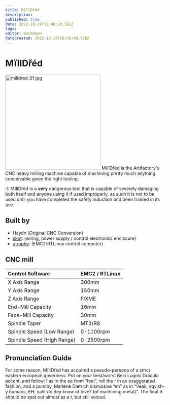 ```yaml
---
title: MïllDřéd
description: 
published: true
date: 2022-10-19T12:48:20.581Z
tags: 
editor: markdown
dateCreated: 2022-10-17T16:58:48.570Z
---
```


# MïllDřéd

<img src="/tools/milldred_01.jpg" class="align-left" width="300" alt="milldred_01.jpg" /> MïllDřéd is the Artifactory's CNC heavy milling machine capable of machining pretty much anything conceivable given the right tooling.  
  
:!: MïllDřéd is a **very** dangerous tool that is capable of severely damaging both itself and anyone using it if used improperly, as such it is not to be used until you have completed the safety induction and been trained in its use.

## Built by

-   Haydn (Original CNC Conversion)
-   [skot](/user/skot): (wiring, power supply / control electronics enclosure)
-   [atrophy](/user/atrophy): (EMC2/RTLinux control computer)

## CNC mill

| Control Software           | EMC2 / RTLinux |
|:---------------------------|----------------|
| X Axis Range               | 300mm          |
| Y Axis Range               | 150mm          |
| Z Axis Range               | FIXME          |
| End-Mill Capacity          | 16mm           |
| Face-Mill Capacity         | 30mm           |
| Spindle Taper              | MT3/R8         |
| Spindle Speed (Low Range)  | 0-1100rpm      |
| Spindle Speed (High Range) | 0-2500rpm      |

## Pronunciation Guide

For some reason, MïllDřéd has acquired a pseudo-persona of a strict eastern european governess. Put on your best/worst Bela Lugosi Dracula accent, and follow: ï as in the ee from “feel”, roll the r in an exaggerated fashion, and a punchy, Marlene Dietrich dismissive “eh” as in “Veak, sqvish-y humans, EH, vaht do dey know of love? (of machining metal)”. The final d should be spat out almost as a t, but still voiced.
